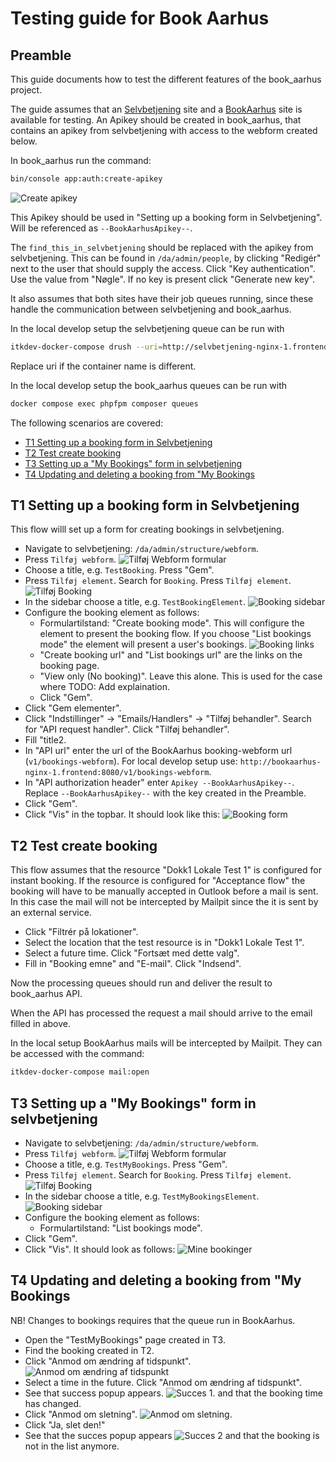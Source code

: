 # Testing guide for Book Aarhus

## Preamble

This guide documents how to test the different features of the book_aarhus project.

The guide assumes that an [Selvbetjening](https://github.com/itk-dev/os2forms_selvbetjening) site
and a [BookAarhus](https://github.com/itk-dev/book_aarhus) site is available for testing.
An Apikey should be created in book_aarhus, that contains an apikey from selvbetjening
with access to the webform created below.

In book_aarhus run the command:
```bash
bin/console app:auth:create-apikey
```
![Create apikey](assets/test-guide0.png "Create apikey")

This Apikey should be used in "Setting up a booking form in Selvbetjening". Will be referenced
as `--BookAarhusApikey--`.

The `find_this_in_selvbetjening` should be replaced with the apikey from selvbetjening.
This can be found in `/da/admin/people`, by clicking "Redigér" next to the user that should
supply the access. Click "Key authentication". Use the value from "Nøgle". If no key is present
click "Generate new key".

It also assumes that both sites have their job queues running, since these handle the
communication between selvbetjening and book_aarhus.

In the local develop setup the selvbetjening queue can be run with

```bash
itkdev-docker-compose drush --uri=http://selvbetjening-nginx-1.frontend:8080 advancedqueue:queue:process os2forms_api_request_handler -vvv
```

Replace uri if the container name is different.

In the local develop setup the book_aarhus queues can be run with

```bash
docker compose exec phpfpm composer queues
```

The following scenarios are covered:

* [T1 Setting up a booking form in Selvbetjening](#t1-setting-up-a-booking-form-in-selvbetjening)
* [T2 Test create booking](#t2-test-create-booking)
* [T3 Setting up a "My Bookings" form in selvbetjening](#t3-setting-up-a-my-bookings-form-in-selvbetjening)
* [T4 Updating and deleting a booking from "My Bookings](#t4-updating-and-deleting-a-booking-from-my-bookings)

## T1 Setting up a booking form in Selvbetjening

This flow willl set up a form for creating bookings in selvbetjening.

* Navigate to selvbetjening: `/da/admin/structure/webform`.
* Press `Tilføj webform`. 
  ![Tilføj Webform formular](assets/test-guide1.png "Tilføj Webform")
* Choose a title, e.g.  `TestBooking`. Press "Gem".
* Press `Tilføj element`. Search for `Booking`. Press `Tilføj element`.
  ![Tilføj Booking](assets/test-guide2.png "Tilføj Booking")
* In the sidebar choose a title, e.g. `TestBookingElement`.
  ![Booking sidebar](assets/test-guide3.png "Booking sidebar")
* Configure the booking element as follows:
  * Formulartilstand: "Create booking mode".
    This will configure the element to present the booking flow.
    If you choose "List bookings mode" the element will present a user's bookings.
    ![Booking links](assets/test-guide4.png "Booking links")
  * "Create booking url" and "List bookings url" are the links on the booking page.
  * "View only (No booking)". Leave this alone. This is used for the case where TODO: Add explaination.
  * Click "Gem".
* Click "Gem elementer".
* Click "Indstillinger" -> "Emails/Handlers" -> "Tilføj behandler".
  Search for "API request handler". Click "Tilføj behandler".
* Fill "title2.
* In "API url" enter the url of the BookAarhus booking-webform url (`v1/bookings-webform`).
  For local develop setup use: `http://bookaarhus-nginx-1.frontend:8080/v1/bookings-webform`.
* In "API authorization header" enter `Apikey --BookAarhusApikey--`.
  Replace `--BookAarhusApikey--` with the key created in the Preamble.
* Click "Gem".
* Click "Vis" in the topbar. It should look like this:
  ![Booking form](assets/test-guide5.png "Booking form")

## T2 Test create booking

This flow assumes that the resource "Dokk1 Lokale Test 1" is configured for instant booking.
If the resource is configured for "Acceptance flow" the booking will have to be manually accepted in Outlook
before a mail is sent. In this case the mail will not be intercepted by Mailpit since the it is sent by an external
service.

* Click "Filtrér på lokationer".
* Select the location that the test resource is in "Dokk1 Lokale Test 1".
* Select a future time. Click "Fortsæt med dette valg".
* Fill in "Booking emne" and "E-mail". Click "Indsend".

Now the processing queues should run and deliver the result to book_aarhus API.

When the API has processed the request a mail should arrive to the email filled in above.

In the local setup BookAarhus mails will be intercepted by Mailpit.
They can be accessed with the command:

```bash
itkdev-docker-compose mail:open
```

## T3 Setting up a "My Bookings" form in selvbetjening

* Navigate to selvbetjening: `/da/admin/structure/webform`.
* Press `Tilføj webform`.
  ![Tilføj Webform formular](assets/test-guide1.png "Tilføj Webform")
* Choose a title, e.g.  `TestMyBookings`. Press "Gem".
* Press `Tilføj element`. Search for `Booking`. Press `Tilføj element`.
  ![Tilføj Booking](assets/test-guide2.png "Tilføj Booking")
* In the sidebar choose a title, e.g. `TestMyBookingsElement`.
  ![Booking sidebar](assets/test-guide3.png "Booking sidebar")
* Configure the booking element as follows:
  * Formulartilstand: "List bookings mode".
* Click "Gem".
* Click "Vis". It should look as follows:
  ![Mine bookinger](assets/test-guide6.png "Mine bookinger")

## T4 Updating and deleting a booking from "My Bookings

NB! Changes to bookings requires that the queue run in BookAarhus.

* Open the "TestMyBookings" page created in T3.
* Find the booking created in T2.
* Click "Anmod om ændring af tidspunkt".
  ![Anmod om ændring af tidspunkt](assets/test-guide7.png "Anmod om ændring af tidspunkt")
* Select a time in the future. Click "Anmod om ændring af tidspunkt".
* See that success popup appears.
  ![Succes 1](assets/test-guide8.png "Succes").
  and that the booking time has changed.
* Click "Anmod om sletning".
  ![Anmod om sletning](assets/test-guide9.png "Anmod om sletning").
* Click "Ja, slet den!"
* See that the succes popup appears
  ![Succes 2](assets/test-guide10.png "Succes")
  and that the booking is not in the list anymore.
